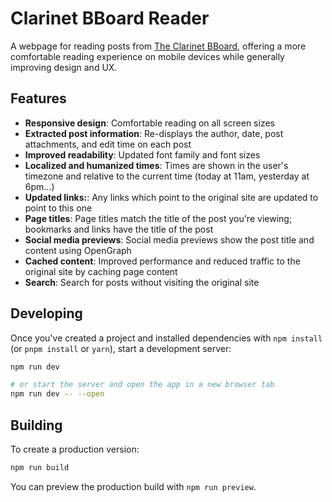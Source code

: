 # Clarinet BBoard Reader

A webpage for reading posts from [The Clarinet
BBoard](http://test.woodwind.org/clarinet/BBoard/list.html?f=1), offering a more comfortable
reading experience on mobile devices while generally improving design and UX.

## Features

- **Responsive design**: Comfortable reading on all screen sizes
- **Extracted post information**: Re-displays the author, date, post
attachments, and edit time on each post
- **Improved readability**: Updated font family and font sizes
- **Localized and humanized times**: Times are shown in the user's timezone and
relative to the current time (today at 11am, yesterday at 6pm...)
- **Updated links:**: Any links which point to the original site are updated to
point to this one
- **Page titles**: Page titles match the title of the post you're viewing;
bookmarks and links have the title of the post
- **Social media previews**: Social media previews show the post title and
content using OpenGraph
- **Cached content**: Improved performance and reduced traffic to the original
site by caching page content
- **Search**: Search for posts without visiting the original site

## Developing

Once you've created a project and installed dependencies with `npm install` (or `pnpm install` or `yarn`), start a development server:

```bash
npm run dev

# or start the server and open the app in a new browser tab
npm run dev -- --open
```

## Building

To create a production version:

```bash
npm run build
```

You can preview the production build with `npm run preview`.
